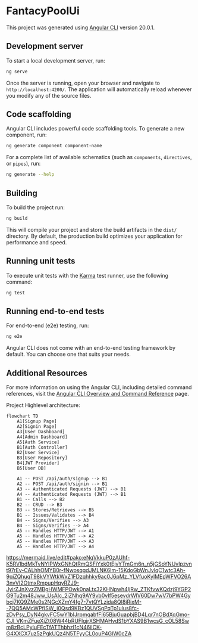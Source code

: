 # FantacyPoolUi

This project was generated using [Angular CLI](https://github.com/angular/angular-cli) version 20.0.1.

## Development server

To start a local development server, run:

```bash
ng serve
```

Once the server is running, open your browser and navigate to `http://localhost:4200/`. The application will automatically reload whenever you modify any of the source files.

## Code scaffolding

Angular CLI includes powerful code scaffolding tools. To generate a new component, run:

```bash
ng generate component component-name
```

For a complete list of available schematics (such as `components`, `directives`, or `pipes`), run:

```bash
ng generate --help
```

## Building

To build the project run:

```bash
ng build
```

This will compile your project and store the build artifacts in the `dist/` directory. By default, the production build optimizes your application for performance and speed.

## Running unit tests

To execute unit tests with the [Karma](https://karma-runner.github.io) test runner, use the following command:

```bash
ng test
```

## Running end-to-end tests

For end-to-end (e2e) testing, run:

```bash
ng e2e
```

Angular CLI does not come with an end-to-end testing framework by default. You can choose one that suits your needs.

## Additional Resources

For more information on using the Angular CLI, including detailed command references, visit the [Angular CLI Overview and Command Reference](https://angular.dev/tools/cli) page.

Project Highlevel architecture:

```mermaid
flowchart TD
    A1[Signup Page]
    A2[Signin Page]
    A3[User Dashboard]
    A4[Admin Dashboard]
    A5[Auth Service]
    B1[Auth Controller]
    B2[User Service]
    B3[User Repository]
    B4[JWT Provider]
    B5[User DB]

    A1 -- POST /api/auth/signup --> B1
    A2 -- POST /api/auth/signin --> B1
    A3 -- Authenticated Requests (JWT) --> B1
    A4 -- Authenticated Requests (JWT) --> B1
    B1 -- Calls --> B2
    B2 -- CRUD --> B3
    B3 -- Stores/Retrieves --> B5
    B1 -- Issues/Validates --> B4
    B4 -- Signs/Verifies --> A3
    B4 -- Signs/Verifies --> A4
    A5 -- Handles HTTP/JWT --> A1
    A5 -- Handles HTTP/JWT --> A2
    A5 -- Handles HTTP/JWT --> A3
    A5 -- Handles HTTP/JWT --> A4
```

https://mermaid.live/edit#pako:eNqVkkuP0zAUhf-K5RVIbdMkTvNYIPWxGNhQtRmQSFiYxk0tEjvYTmGm6n_n5jGSoYNUvIpzvnt97rEv-CALhhOMYB0r-fNwosqgdJMLNK6lm-15KdoGbWnJvlqC1wtc3Ah-9qiZQhuqT98kVYWtkWxZ1FDzqhhky9ac0J6pMz_YLVfuoKylMEpWFVO26A3nvVI2OtmxRmpupHqyRZJ9-JyirZJnXvzZMBgHWMFPOwk0naLtx32KHNpwh4IjRw_ZTKfvwKQdzj9YGP2G9Tu2m48Jww_UsAIc_2iZNhq9AY9vb0vIf5esevdrWlV60Dw7wV7bPW4Gybcj7KQ9ZMe0s2NGcXZmY4fg7-7vtQYLzida8QI8jRixM--7QQ5AMcWPfISW_j0Qsd9KBz1QUVSgPqTp1ulus8fc-zDvPsy_DyN4gkvFC5wY1bIJrpmqabfFl65BjuGuapbjBD4Lqr7nOBdXqGmo-CJl_VKmZFueXjZt08W44bRUFIgjrXSHMAHvdS1bYXAS9B1wcsG_cOL58Swm8zBcLPyIuFEcTfATThbhzI1cN46iICK-G4XXCX7uz5zPgkUQz4N5TFyyCL0ouP4GlW0cZA